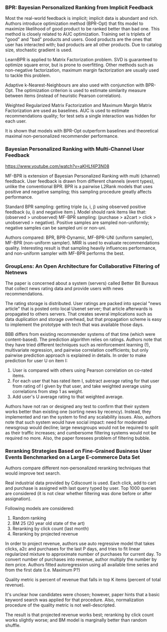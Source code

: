 ### BPR: Bayesian Personalized Ranking from Implicit Feedback

Most the real-world feedback is implicit; implicit data is abundant and rich. Authors introduce optimization method (BPR-Opt) that fits model to maximize likelihood of good product to be ranked better than bad one. This method is closely related to AUC optimization. Training set is triplets of "good" and "bad" products and users. Good products are the ones that user has interacted with; bad products are all other products. Due to catalog size, stochastic gradient is used.

LearnBPR is applied to Matrix Factorization problem. SVD is guaranteed to optimize square error, but is prone to overfitting. Other methods such as non-negative factorization, maximum margin factorization are usually used to tackle this problem.

Adaptive k-Nearest-Neighbours are also used with conjunction with BPR-Opt. The optimization criterion is used to estimate similarity measure between items (instead of heuristic Pearson correlation).

Weighted Regularized Matrix Factorization and Maximum Margin Matrix Factorization are used as baselines. AUC is used to estimate recommendations quality; for test sets a single interaction was hidden for each user.

It is shown that models with BPR-Opt outperform baselines and theoretical maximal non-personalized recommender performance.




### Bayesian Personalized Ranking with Multi-Channel User Feedback

https://www.youtube.com/watch?v=aKHLf4P3N08

MF-BPR is extension of Bayesian Personalized Ranking with multi (channel) feedback. User feedback is drawn from different channels (event types), unlike the conventional BPR. BPR is a pairwise L2Rank models that uses positive and negative sampling; this sampling procedure greatly affects performance.

Standard BPR sampling: getting triple (u, i, j) using observed positive feedback (u, i) and negative item j. Model should rank items like that: (observed > unobserved)
MF-BPR sampling: (purchase > a2cart > click > unobserved >  negative). Positive samples are sampled non-uniformly; negative samples can be sampled uni or non-uni.

Authors compared: BPR, BPR-Dynamic, MF-BPR-UNI (uniform sampler), MF-BPR (non-uniform sampler). MRR is used to evaluate recommendations quality. Interesting result is that sampling heavily influences performance, and non-uniform sampler with MF-BPR performs the best.



### GroupLens: An Open Architecture for Collaborative Filtering of Netnews

The paper is concerned about a system (servers) called Better Bit Bureaus that collect news rating data and provide users with news recommendations.

The rating storage is distributed. User ratings are packed into special "news article" that is posted onto local Usenet server; that article afterwards is propagated to others servers. That creates several implications such as data duplication and storage overhead, but that propagation scheme is easy to implement the prototype with tech that was available those days.

BBB differs from existing recommender systems of that time (which were content-based). The prediction algorithm relies on ratings. Authors note that they have tried different techniques such as reinforcement learning (!), multivariate regression, and pairwise correlation coefficients; but only pairwise prediction approach is explained in details. In order to make prediction for user U on item I:

1) User is compared with others using Pearson correlation on co-rated items.
2) For each user that has rated item I, subtract average rating for that user from rating of I given by that user, and take weighted average using correlations from step 1 as weight.
3) Add user's U average rating to that weighted average.

Authors have not ran or designed any test to confirm that their system works better than existing one (sorting news by recency). Instead, they implemented and ran the system to find any scalability issues. Also, authors note that such system would have social impact: need for moderated newsgroup would decline; large newsgroups would not be required to split as their traffic increases; and cumbersome filtering systems would not be required no more. Also, the paper foresees problem of filtering bubble.


### Reranking Strategies Based on Fine-Grained Business User Events Benchmarked on a Large E-commerce Data Set

Authors compare different non-personalized reranking techniques that would improve text search.

Real industrial data provided by Cdiscount is used. Each click, add to cart and purchase is assigned with last query typed by user. Top 1000 queries are considered (it is not clear whether filtering was done before or after assignation).

Following models are considered:
1. Random ranking
2. BM 25 (20 year old state of the art)
3. Reranking by click count (last month)
4. Reranking by projected revenue

In order to project revenue, authors use auto regressive model that takes clicks, a2c and purchases for the last P days, and tries to fit linear regularized mixture to approximate number of purchases for current day. To convert number of purchases into revenue, author multiply the number by item price. Authors fitted autoregression using all available time series and from the first date (I.e. Maximum P?)

Quality metric is percent of revenue that falls in top K items (percent of total revenue).

It's unclear how candidates were chosen; however, paper hints that a basic keyword search was applied for that procedure. Also, normalization procedure of the quality metric is not well-descripted.

The result is that projected revenue works best; reranking by click count works slightly worse; and BM model is marginally better than random shuffle.
